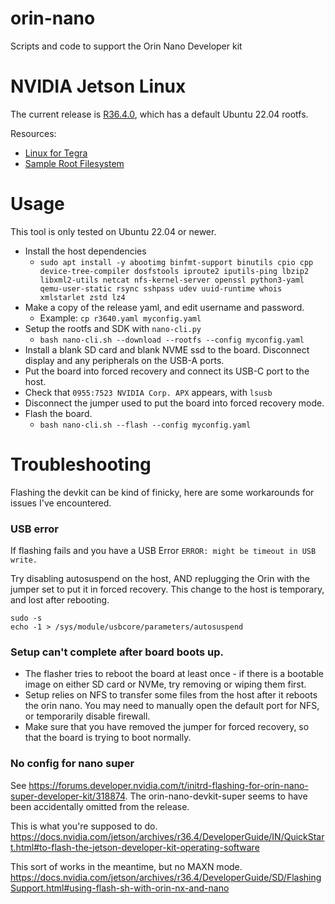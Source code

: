 # orin-nano
Scripts and code to support the Orin Nano Developer kit

# NVIDIA Jetson Linux
The current release is [R36.4.0](https://developer.nvidia.com/embedded/jetson-linux-r3640), which has a default Ubuntu 22.04 rootfs.

Resources:
* [Linux for Tegra](https://developer.nvidia.com/downloads/embedded/l4t/r36_release_v4.0/release/Jetson_Linux_R36.4.0_aarch64.tbz2)
* [Sample Root Filesystem](https://developer.nvidia.com/downloads/embedded/l4t/r36_release_v4.0/release/Tegra_Linux_Sample-Root-Filesystem_R36.4.0_aarch64.tbz2)

# Usage
This tool is only tested on Ubuntu 22.04 or newer.
* Install the host dependencies
  * ```sudo apt install -y abootimg binfmt-support binutils cpio cpp device-tree-compiler dosfstools iproute2 iputils-ping lbzip2 libxml2-utils netcat nfs-kernel-server openssl python3-yaml qemu-user-static rsync sshpass udev uuid-runtime whois xmlstarlet zstd lz4```
* Make a copy of the release yaml, and edit username and password.
  * Example: `cp r3640.yaml myconfig.yaml`
* Setup the rootfs and SDK with `nano-cli.py`
  * `bash nano-cli.sh --download --rootfs --config myconfig.yaml`
* Install a blank SD card and blank NVME ssd to the board. Disconnect display and any peripherals on the USB-A ports.
* Put the board into forced recovery and connect its USB-C port to the host.
* Check that `0955:7523 NVIDIA Corp. APX` appears, with `lsusb`
* Disconnect the jumper used to put the board into forced recovery mode.
* Flash the board.
  * `bash nano-cli.sh --flash --config myconfig.yaml`

# Troubleshooting
Flashing the devkit can be kind of finicky, here are some workarounds for issues I've encountered.

### USB error
If flashing fails and you have a USB Error
```ERROR: might be timeout in USB write.```

Try disabling autosuspend on the host, AND replugging the Orin with the jumper set to put it in forced recovery. This change to the host is temporary, and lost after rebooting.
```
sudo -s
echo -1 > /sys/module/usbcore/parameters/autosuspend
```

### Setup can't complete after board boots up.
* The flasher tries to reboot the board at least once - if there is a bootable image on either SD card or NVMe, try removing or wiping them first.
* Setup relies on NFS to transfer some files from the host after it reboots the orin nano. You may need to manually open the default port for NFS, or temporarily disable firewall.
* Make sure that you have removed the jumper for forced recovery, so that the board is trying to boot normally.


### No config for nano super
See https://forums.developer.nvidia.com/t/initrd-flashing-for-orin-nano-super-developer-kit/318874. The orin-nano-devkit-super seems to have been accidentally omitted from the release.

This is what you're supposed to do.
https://docs.nvidia.com/jetson/archives/r36.4/DeveloperGuide/IN/QuickStart.html#to-flash-the-jetson-developer-kit-operating-software

This sort of works in the meantime, but no MAXN mode.
https://docs.nvidia.com/jetson/archives/r36.4/DeveloperGuide/SD/FlashingSupport.html#using-flash-sh-with-orin-nx-and-nano
